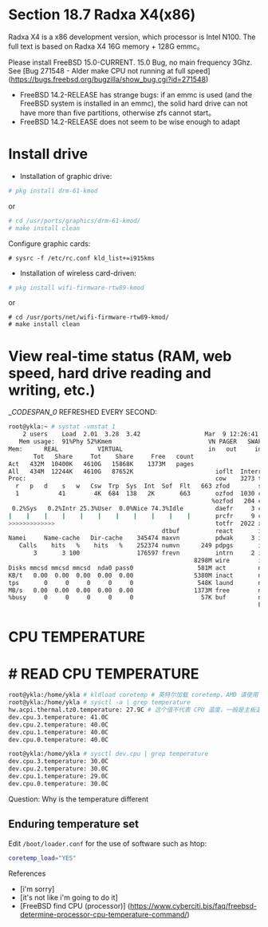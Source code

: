 # Section 18.7 Radxa X4(x86)

Radxa X4 is a x86 development version, which processor is Intel N100. The full text is based on Radxa X4 16G memory + 128G emmc。

Please install FreeBSD 15.0-CURRENT. 15.0 Bug, no main frequency 3Ghz. See [Bug 271548 - Alder make CPU not running at full speed] (https://bugs.freebsd.org/bugzilla/show_bug.cgi?id=271548)

- FreeBSD 14.2-RELEASE has strange bugs: if an emmc is used (and the FreeBSD system is installed in an emmc), the solid hard drive can not have more than five partitions, otherwise zfs cannot start。
- FreeBSD 14.2-RELEASE does not seem to be wise enough to adapt

# Install drive

- Installation of graphic drive:

```sh
# pkg install drm-61-kmod
```

or

```sh
# cd /usr/ports/graphics/drm-61-kmod/ 
# make install clean
```

Configure graphic cards:

```
# sysrc -f /etc/rc.conf kld_list+=i915kms
```

- Installation of wireless card-driven:

```sh
# pkg install wifi-firmware-rtw89-kmod
```

or

```
# cd /usr/ports/net/wifi-firmware-rtw89-kmod/ 
# make install clean
```

# View real-time status (RAM, web speed, hard drive reading and writing, etc.)

__CODESPAN_0_ REFRESHED EVERY SECOND:

```sh
root@ykla:~ # systat -vmstat 1
    2 users    Load  2.01  3.28  3.42                  Mar  9 12:26:41
   Mem usage:  91%Phy 52%Kmem                           VN PAGER   SWAP PAGER
Mem:      REAL           VIRTUAL                        in   out     in   out
       Tot   Share     Tot    Share     Free   count
Act   432M  10400K   4610G   15868K    1373M   pages
All   434M  12244K   4610G   87652K                       ioflt  Interrupts
Proc:                                                     cow    3273 total
  r   p   d    s   w   Csw  Trp  Sys  Int  Sof  Flt   663 zfod        sdhci_pci0
  1           41        4K  684  138   2K       663       ozfod  1030 cpu0:timer
                                                         %ozfod   204 cpu1:timer
 0.2%Sys   0.2%Intr 25.3%User  0.0%Nice 74.3%Idle         daefr     3 cpu2:timer
|    |    |    |    |    |    |    |    |    |    |       prcfr     9 cpu3:timer
>>>>>>>>>>>>>                                             totfr  2022 xhci1 129
                                           dtbuf          react       igc0:rxq0
Namei     Name-cache   Dir-cache    345474 maxvn          pdwak     3 igc0:rxq1
   Calls    hits   %    hits   %    252374 numvn      249 pdpgs       igc0:rxq2
       3       3 100                176597 frevn          intrn     2 igc0:rxq3
                                                    8298M wire        igc0:aq
Disks mmcsd mmcsd mmcsd  nda0 pass0                  581M act         nvme0:admi
KB/t   0.00  0.00  0.00  0.00  0.00                 5380M inact       nvme0:io0
tps       0     0     0     0     0                  548K laund       nvme0:io1
MB/s   0.00  0.00  0.00  0.00  0.00                 1373M free        nvme0:io2
%busy     0     0     0     0     0                   57K buf         nvme0:io3
                                                                      hdac0 140

```

# CPU TEMPERATURE

# # READ CPU TEMPERATURE

```sh
root@ykla:/home/ykla # kldload coretemp # 英特尔加载 coretemp，AMD 请使用 amdtemp
root@ykla:/home/ykla # sysctl -a | grep temperature
hw.acpi.thermal.tz0.temperature: 27.9C # 这个值不代表 CPU 温度，一般是主板温度
dev.cpu.3.temperature: 41.0C
dev.cpu.2.temperature: 40.0C
dev.cpu.1.temperature: 40.0C
dev.cpu.0.temperature: 40.0C
```

```sh
root@ykla:/home/ykla # sysctl dev.cpu | grep temperature
dev.cpu.3.temperature: 30.0C
dev.cpu.2.temperature: 30.0C
dev.cpu.1.temperature: 29.0C
dev.cpu.0.temperature: 30.0C
```

Question: Why is the temperature different

## Enduring temperature set

Edit `/boot/loader.conf` for the use of software such as htop:

```sh
coretemp_load="YES"
```

References

- [i'm sorry]
- [it's not like i'm going to do it]
- [FreeBSD find CPU (processor)] (https://www.cyberciti.bis/faq/freebsd-determine-processor-cpu-temperature-command/)


